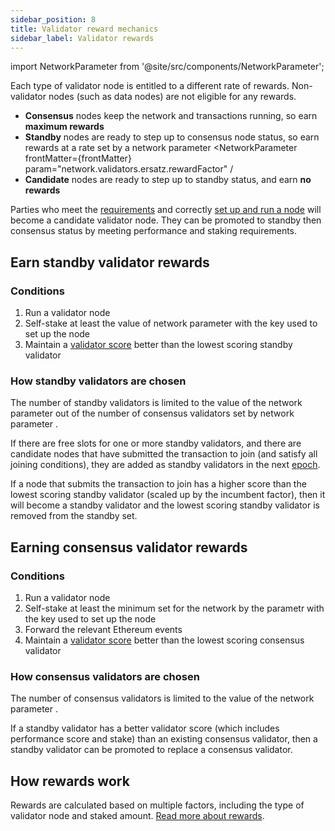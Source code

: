 ```yaml
---
sidebar_position: 8
title: Validator reward mechanics
sidebar_label: Validator rewards
---
```

import NetworkParameter from '@site/src/components/NetworkParameter';

Each type of validator node is entitled to a different rate of rewards. Non-validator nodes (such as data nodes) are not eligible for any rewards.

- **Consensus** nodes keep the network and transactions running, so earn **maximum rewards**
- **Standby** nodes are ready to step up to consensus node status, so earn rewards at a rate set by a network parameter <NetworkParameter frontMatter={frontMatter} param="network.validators.ersatz.rewardFactor" / 
- **Candidate** nodes are ready to step up to standby status, and earn **no rewards**

Parties who meet the [requirements](requirements) and correctly [set up and run a node](get-started) will become a candidate validator node. They can be promoted to standby then consensus status by meeting performance and staking requirements.

## Earn standby validator rewards

### Conditions
1. Run a validator node
2. Self-stake at least the value of network parameter <NetworkParameter frontMatter={frontMatter} param="reward.staking.delegation.minimumValidatorStake" /> with the key used to set up the node
3. Maintain a [validator score](../concepts/chain/validator-scores-and-rewards.md#performance-score) better than the lowest scoring standby validator

### How standby validators are chosen

The number of standby validators is limited to the value of the network parameter <NetworkParameter frontMatter={frontMatter} param="network.validators.ersatz.multipleOfTendermintValidators" /> out of the number of consensus validators set by network parameter <NetworkParameter frontMatter={frontMatter} param="network.validators.multisig.numberOfSigners" />.

If there are free slots for one or more standby validators, and there are candidate nodes that have submitted the transaction to join (and satisfy all joining conditions), they are added as standby validators in the next [epoch](../concepts/chain/network.md#epochs).

If a node that submits the transaction to join has a higher score than the lowest scoring standby validator (scaled up by the incumbent factor), then it will become a standby validator and the lowest scoring standby validator is removed from the standby set.

## Earning consensus validator rewards

### Conditions

1. Run a validator node
2. Self-stake at least the minimum set for the network by the parametr <NetworkParameter frontMatter={frontMatter} param="reward.staking.delegation.minimumValidatorStake" /> with the key used to set up the node
3. Forward the relevant Ethereum events
3. Maintain a [validator score](../concepts/chain/validator-scores-and-rewards.md#performance-score) better than the lowest scoring consensus validator

### How consensus validators are chosen

The number of consensus validators is limited to the value of the network parameter <NetworkParameter frontMatter={frontMatter} param="network.validators.multisig.numberOfSigners" />.

If a standby validator has a better validator score (which includes performance score and stake) than an existing consensus validator, then a standby validator can be promoted to replace a consensus validator.

## How rewards work

Rewards are calculated based on multiple factors, including the type of validator node and staked amount. [Read more about rewards](../concepts/chain/validator-scores-and-rewards.md).